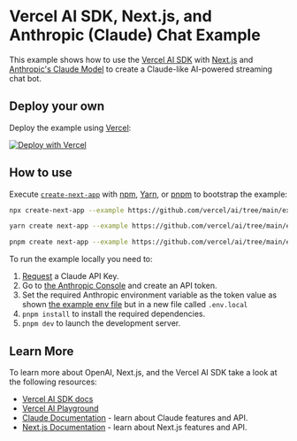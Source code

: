 # Vercel AI SDK, Next.js, and Anthropic (Claude) Chat Example

This example shows how to use the [Vercel AI SDK](https://sdk.vercel.ai/docs) with [Next.js](https://nextjs.org/) and [Anthropic's Claude Model](https://docs.anthropic.com/claude/reference/getting-started-with-the-api) to create a Claude-like AI-powered streaming chat bot.

## Deploy your own

Deploy the example using [Vercel](https://vercel.com?utm_source=github&utm_medium=readme&utm_campaign=ai-sdk-example):

[![Deploy with Vercel](https://vercel.com/button)](https://vercel.com/new/clone?repository-url=https%3A%2F%2Fgithub.com%2Fvercel%2Fai%2Ftree%2Fmain%2Fexamples%2Fnext-anthropic&env=ANTHROPIC_API_KEY&envDescription=Anthropic_API_Key&envLink=https://console.anthropic.com/account/keys&project-name=vercel-ai-chat-anthropic&repository-name=vercel-ai-chat-anthropic)

## How to use

Execute [`create-next-app`](https://github.com/vercel/next.js/tree/canary/packages/create-next-app) with [npm](https://docs.npmjs.com/cli/init), [Yarn](https://yarnpkg.com/lang/en/docs/cli/create/), or [pnpm](https://pnpm.io) to bootstrap the example:

```bash
npx create-next-app --example https://github.com/vercel/ai/tree/main/examples/next-anthropic next-anthropic-app
```

```bash
yarn create next-app --example https://github.com/vercel/ai/tree/main/examples/next-anthropic next-anthropic-app
```

```bash
pnpm create next-app --example https://github.com/vercel/ai/tree/main/examples/next-anthropic next-anthropic-app
```

To run the example locally you need to:

1. [Request](https://docs.anthropic.com/claude/docs/getting-access-to-claude) a Claude API Key.
2. Go to [the Anthropic Console](https://console.anthropic.com/) and create an API token.
3. Set the required Anthropic environment variable as the token value as shown [the example env file](./.env.local.example) but in a new file called `.env.local`
4. `pnpm install` to install the required dependencies.
5. `pnpm dev` to launch the development server.

## Learn More

To learn more about OpenAI, Next.js, and the Vercel AI SDK take a look at the following resources:

- [Vercel AI SDK docs](https://sdk.vercel.ai/docs)
- [Vercel AI Playground](https://play.vercel.ai)
- [Claude Documentation](https://docs.anthropic.com/claude/reference/getting-started-with-the-api) - learn about Claude features and API.
- [Next.js Documentation](https://nextjs.org/docs) - learn about Next.js features and API.
